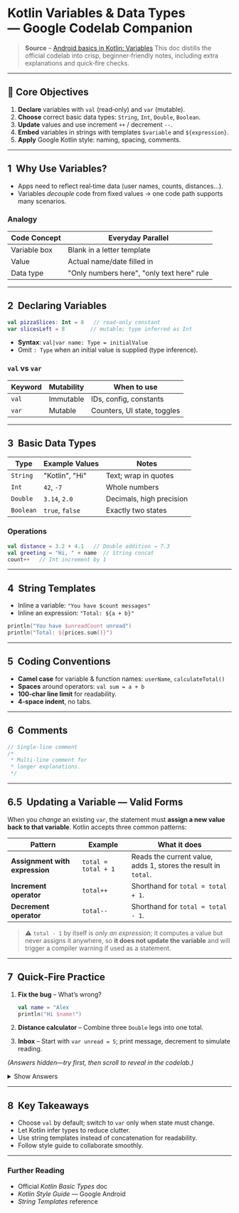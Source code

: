 # Kotlin Variables & Data Types — Google Codelab Companion

> **Source** – [Android basics in Kotlin: Variables](https://developer.android.com/codelabs/basic-android-kotlin-compose-variables)
> This doc distills the official codelab into crisp, beginner‑friendly notes, including extra explanations and quick‑fire checks.

---

## 📐  Core Objectives

1. **Declare** variables with `val` (read‑only) and `var` (mutable).
2. **Choose** correct basic data types: `String`, `Int`, `Double`, `Boolean`.
3. **Update** values and use increment `++` / decrement `--`.
4. **Embed** variables in strings with templates `$variable` and `${expression}`.
5. **Apply** Google Kotlin style: naming, spacing, comments.

---

## 1  Why Use Variables?

* Apps need to reflect real‑time data (user names, counts, distances…).
* Variables *decouple* code from fixed values → one code path supports many scenarios.

### Analogy

| Code Concept | Everyday Parallel                          |
| ------------ | ------------------------------------------ |
| Variable box | Blank in a letter template                 |
| Value        | Actual name/date filled in                 |
| Data type    | "Only numbers here", "only text here" rule |

---

## 2  Declaring Variables

```kotlin
val pizzaSlices: Int = 8   // read‑only constant
var slicesLeft = 8        // mutable; type inferred as Int
```

* **Syntax**: `val|var name: Type = initialValue`
* Omit `: Type` when an initial value is supplied (type inference).

### `val` vs `var`

| Keyword | Mutability | When to use                 |
| ------- | ---------- | --------------------------- |
| `val`   | Immutable  | IDs, config, constants      |
| `var`   | Mutable    | Counters, UI state, toggles |

---

## 3  Basic Data Types

| Type      | Example Values  | Notes                    |
| --------- | --------------- | ------------------------ |
| `String`  | "Kotlin", "Hi"  | Text; wrap in quotes     |
| `Int`     | `42`, `-7`      | Whole numbers            |
| `Double`  | `3.14`, `2.0`   | Decimals, high precision |
| `Boolean` | `true`, `false` | Exactly two states       |

### Operations

```kotlin
val distance = 3.2 + 4.1   // Double addition → 7.3
val greeting = "Hi, " + name  // String concat
count++   // Int increment by 1
```

---

## 4  String Templates

* Inline a variable: `"You have $count messages"`
* Inline an expression: `"Total: ${a + b}"`

```kotlin
println("You have $unreadCount unread")
println("Total: ${prices.sum()}")
```

---

## 5  Coding Conventions

* **Camel case** for variable & function names: `userName`, `calculateTotal()`
* **Spaces** around operators: `val sum = a + b`
* **100‑char line limit** for readability.
* **4‑space indent**, no tabs.

---

## 6  Comments

```kotlin
// Single‑line comment
/*
 * Multi‑line comment for
 * longer explanations.
 */
```

---

## 6.5  Updating a Variable — Valid Forms

When you *change* an existing `var`, the statement must **assign a new value back to that variable**. Kotlin accepts three common patterns:

| Pattern                        | Example             | What it does                                                   |
| ------------------------------ | ------------------- | -------------------------------------------------------------- |
| **Assignment with expression** | `total = total + 1` | Reads the current value, adds 1, stores the result in `total`. |
| **Increment operator**         | `total++`           | Shorthand for `total = total + 1`.                             |
| **Decrement operator**         | `total--`           | Shorthand for `total = total - 1`.                             |

> ⚠️ `total - 1` by itself is *only an expression*; it computes a value but never assigns it anywhere, so **it does not update the variable** and will trigger a compiler warning if used as a statement.

---

## 7  Quick‑Fire Practice

1. **Fix the bug** – What’s wrong?

   ```kotlin
   val name = "Alex
   println("Hi $name!")
   ```
2. **Distance calculator** – Combine three `Double` legs into one total.
3. **Inbox** – Start with `var unread = 5`; print message, decrement to simulate reading.

*(Answers hidden—try first, then scroll to reveal in the codelab.)*

<details><summary>Show Answers</summary>

1. **Bug fix:**

   ```kotlin
   val name = "Alex"
   println("Hi $name!")
   ```

   *Issue ➜ missing closing quote in the string literal.*

2. **Distance calculator:**

   ```kotlin
   val leg1 = 3.2
   val leg2 = 4.1
   val leg3 = 1.72
   val total = leg1 + leg2 + leg3
   println("Total distance: $total") // 9.02
   ```

3. **Inbox:**

   ```kotlin
   var unread = 5
   println("You have $unread unread messages.")
   unread--
   println("You have $unread unread messages.")
   ```

</details>

---

## 8  Key Takeaways

* Choose `val` by default; switch to `var` only when state must change.
* Let Kotlin infer types to reduce clutter.
* Use string templates instead of concatenation for readability.
* Follow style guide to collaborate smoothly.

---

### Further Reading

* Official *Kotlin Basic Types* doc
* *Kotlin Style Guide* — Google Android
* *String Templates* reference
